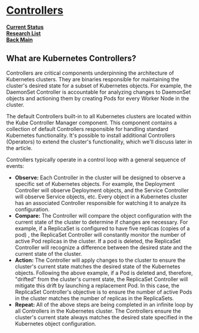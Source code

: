 # **[Controllers](https://www.uffizzi.com/kubernetes-multi-tenancy/kubernetes-controllers)**

**[Current Status](../../../../development/status/weekly/current_status.md)**\
**[Research List](../../../research_list.md)**\
**[Back Main](../../../../README.md)**

## What are Kubernetes Controllers?

Controllers are critical components underpinning the architecture of Kubernetes clusters. They are binaries responsible for maintaining the cluster's desired state for a subset of Kubernetes objects. For example, the DaemonSet Controller is accountable for analyzing changes to DaemonSet objects and actioning them by creating Pods for every Worker Node in the cluster.

The default Controllers built-in to all Kubernetes clusters are located within the Kube Controller Manager component. This component contains a collection of default Controllers responsible for handling standard Kubernetes functionality. It's possible to install additional Controllers (Operators) to extend the cluster's functionality, which we'll discuss later in the article.

Controllers typically operate in a control loop with a general sequence of events:

- **Observe:** Each Controller in the cluster will be designed to observe a specific set of Kubernetes objects. For example, the Deployment Controller will observe Deployment objects, and the Service Controller will observe Service objects, etc. Every object in a Kubernetes cluster has an associated Controller responsible for watching it to analyze its configuration.
- **Compare:** The Controller will compare the object configuration with the current state of the cluster to determine if changes are necessary. For example, if a ReplicaSet is configured to have five replicas (copies of a pod) , the ReplicaSet Controller will constantly monitor the number of active Pod replicas in the cluster. If a pod is deleted, the ReplicaSet Controller will recognize a difference between the desired state and the current state of the cluster.
- **Action:** The Controller will apply changes to the cluster to ensure the cluster's current state matches the desired state of the Kubernetes objects. Following the above example, if a Pod is deleted and, therefore, "drifted" from the cluster's current state, the ReplicaSet Controller will mitigate this drift by launching a replacement Pod. In this case, the ReplicaSet Controller's objective is to ensure the number of active Pods in the cluster matches the number of replicas in the ReplicaSets.
- **Repeat:** All of the above steps are being completed in an infinite loop by all Controllers in the Kubernetes cluster. The Controllers ensure the cluster's current state always matches the desired state specified in the Kubernetes object configuration.
